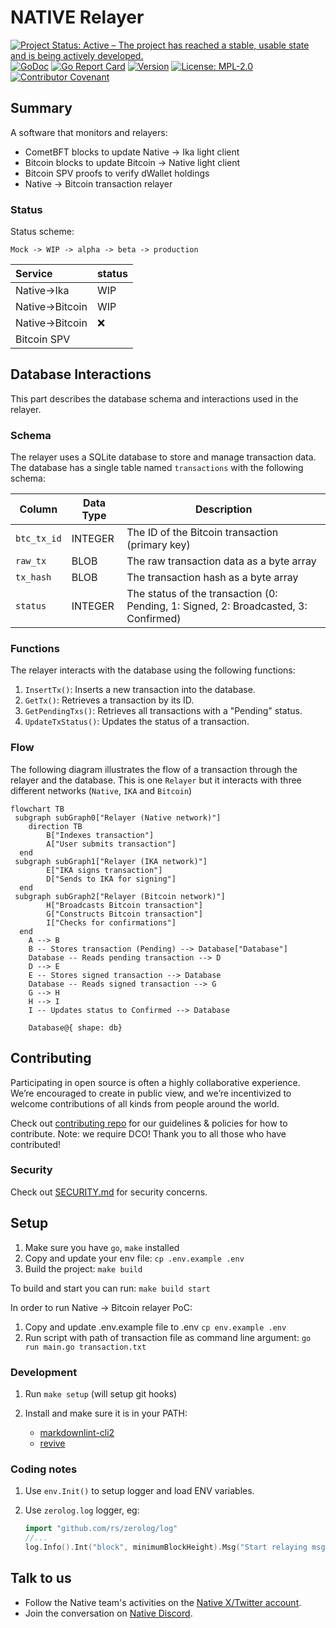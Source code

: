 <!-- markdownlint-disable MD041 -->
<!-- markdownlint-disable MD013 -->

<!-- ![Logo!](assets/logo.png) -->

# NATIVE Relayer

[![Project Status: Active – The project has reached a stable, usable state and is being actively developed.](https://www.repostatus.org/badges/latest/active.svg)](https://www.repostatus.org/#wip)
[![GoDoc](https://img.shields.io/badge/godoc-reference-blue?style=flat-square&logo=go)](https://godoc.org/github.com/gonative-cc/relayer)
[![Go Report Card](https://goreportcard.com/badge/github.com/gonative-cc/relayer?style=flat-square)](https://goreportcard.com/report/github.com/gonative-cc/relayer)
[![Version](https://img.shields.io/github/tag/gonative-cc/relayer.svg?style=flat-square)](https://github.com/gonative-cc/relayer)
[![License: MPL-2.0](https://img.shields.io/github/license/gonative-cc/relayer.svg?style=flat-square)](https://github.com/gonative-cc/relayer/blob/main/LICENSE)
[![Contributor Covenant](https://img.shields.io/badge/Contributor%20Covenant-2.1-4baaaa.svg)](https://github.com/gonative-cc/contributig/blob/master/CODE_OF_CONDUCT.md)

## Summary

A software that monitors and relayers:

- CometBFT blocks to update Native -> Ika light client
- Bitcoin blocks to update Bitcoin -> Native light client
- Bitcoin SPV proofs to verify dWallet holdings
- Native -> Bitcoin transaction relayer

### Status

Status scheme:

```text
Mock -> WIP -> alpha -> beta -> production
```

| Service          | status |
| :--------------- | :----- |
| Native-\>Ika     | WIP    |
| Native-\>Bitcoin | WIP    |
| Native-\>Bitcoin | :x:    |
| Bitcoin SPV      |        |

## Database Interactions

This part describes the database schema and interactions used in the relayer.

### Schema

The relayer uses a SQLite database to store and manage transaction data. The database has a single table named `transactions` with the following schema:

| Column | Data Type | Description |
|---|---|---|
| `btc_tx_id` | INTEGER | The ID of the Bitcoin transaction (primary key) |
| `raw_tx` | BLOB | The raw transaction data as a byte array |
| `tx_hash` | BLOB | The transaction hash as a byte array |
| `status` | INTEGER | The status of the transaction (0: Pending, 1: Signed, 2: Broadcasted, 3: Confirmed) |

### Functions

The relayer interacts with the database using the following functions:

1. `InsertTx()`: Inserts a new transaction into the database.
2. `GetTx()`: Retrieves a transaction by its ID.
3. `GetPendingTxs()`: Retrieves all transactions with a "Pending" status.
4. `UpdateTxStatus()`: Updates the status of a transaction.

### Flow

The following diagram illustrates the flow of a transaction through the relayer and the database. This is one `Relayer` but it interacts with three different networks (`Native`, `IKA` and `Bitcoin`)

```mermaid
flowchart TB
 subgraph subGraph0["Relayer (Native network)"]
    direction TB
        B["Indexes transaction"]
        A["User submits transaction"]
  end
 subgraph subGraph1["Relayer (IKA network)"]
        E["IKA signs transaction"]
        D["Sends to IKA for signing"]
  end
 subgraph subGraph2["Relayer (Bitcoin network)"]
        H["Broadcasts Bitcoin transaction"]
        G["Constructs Bitcoin transaction"]
        I["Checks for confirmations"]
  end
    A --> B
    B -- Stores transaction (Pending) --> Database["Database"]
    Database -- Reads pending transaction --> D
    D --> E
    E -- Stores signed transaction --> Database
    Database -- Reads signed transaction --> G
    G --> H
    H --> I
    I -- Updates status to Confirmed --> Database

    Database@{ shape: db}
```

## Contributing

Participating in open source is often a highly collaborative experience. We’re encouraged to create in public view, and we’re incentivized to welcome contributions of all kinds from people around the world.

Check out [contributing repo](https://github.com/gonative-cc/contributig) for our guidelines & policies for how to contribute. Note: we require DCO! Thank you to all those who have contributed!

### Security

Check out [SECURITY.md](./SECURITY.md) for security concerns.

## Setup

1. Make sure you have `go`, `make` installed
2. Copy and update your env file: `cp .env.example .env`
3. Build the project: `make build`

To build and start you can run: `make build start`

In order to run Native -> Bitcoin relayer PoC:

1. Copy and update .env.example file to .env `cp env.example .env`
2. Run script with path of transaction file as command line argument: `go run main.go transaction.txt`

### Development

1. Run `make setup` (will setup git hooks)
2. Install and make sure it is in your PATH:

   - [markdownlint-cli2](https://github.com/DavidAnson/markdownlint-cli2)
   - [revive](https://github.com/mgechev/revive)

### Coding notes

1. Use `env.Init()` to setup logger and load ENV variables.
1. Use `zerolog.log` logger, eg:

   ```go
   import "github.com/rs/zerolog/log"
   //...
   log.Info().Int("block", minimumBlockHeight).Msg("Start relaying msgs")
   ```

## Talk to us

- Follow the Native team's activities on the [Native X/Twitter account](https://x.com/NativeNetwork).
- Join the conversation on [Native Discord](https://discord.gg/gonative).
